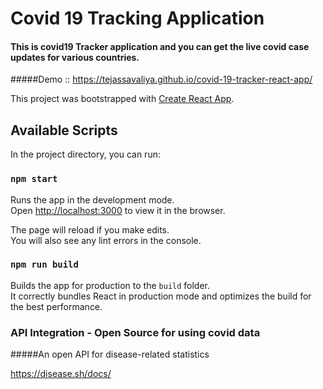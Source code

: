 # Covid 19 Tracking Application

#### This is covid19 Tracker application and you can get the live covid case updates for various countries.

#####Demo :: https://tejassavaliya.github.io/covid-19-tracker-react-app/

This project was bootstrapped with [Create React App](https://github.com/facebook/create-react-app).

## Available Scripts

In the project directory, you can run:

### `npm start`

Runs the app in the development mode.<br />
Open [http://localhost:3000](http://localhost:3000) to view it in the browser.

The page will reload if you make edits.<br />
You will also see any lint errors in the console.

### `npm run build`

Builds the app for production to the `build` folder.<br />
It correctly bundles React in production mode and optimizes the build for the best performance.

### API Integration - Open Source for using covid data
#####An open API for disease-related statistics

https://disease.sh/docs/